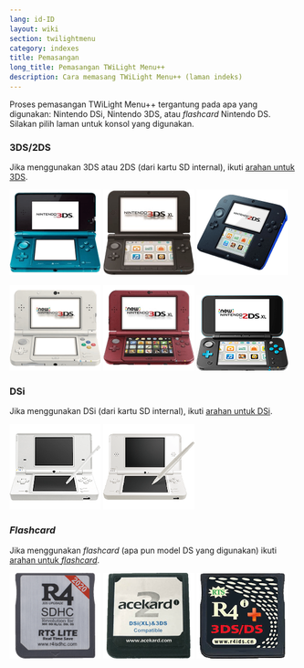 ```yaml
---
lang: id-ID
layout: wiki
section: twilightmenu
category: indexes
title: Pemasangan
long_title: Pemasangan TWiLight Menu++
description: Cara memasang TWiLight Menu++ (laman indeks)
---
```


Proses pemasangan TWiLight Menu++ tergantung pada apa yang digunakan: Nintendo DSi, Nintendo 3DS, atau *flashcard* Nintendo DS. Silakan pilih laman untuk konsol yang digunakan.

### 3DS/2DS
Jika menggunakan 3DS atau 2DS (dari kartu SD internal), ikuti [arahan untuk 3DS](installing-3ds).

[![Nintendo 3DS](/assets/images/consoles/old3ds.png)](installing-3ds) [![Nintendo 3DS XL](/assets/images/consoles/old3dsxl.png)](installing-3ds) [![Nintendo 2DS](/assets/images/consoles/2ds.png)](installing-3ds)

[![New Nintendo 3DS](/assets/images/consoles/new3ds.png)](installing-3ds) [![New Nintendo 3DS XL](/assets/images/consoles/new3dsxl.png)](installing-3ds) [![New Nintendo 2DS XL](/assets/images/consoles/new2dsxl.png)](installing-3ds)

### DSi
Jika menggunakan DSi (dari kartu SD internal), ikuti [arahan untuk DSi](installing-dsi).

[![Nintendo DSi](/assets/images/consoles/dsi.png)](installing-dsi) [![Nintendo DSi XL](/assets/images/consoles/dsixl.png)](installing-dsi)

### *Flashcard*
Jika menggunakan *flashcard* (apa pun model DS yang digunakan) ikuti [arahan untuk *flashcard*](installing-flashcard).

[![<i>Flashcard</i> r4isdhc.com](/assets/images/consoles/r4isdhc.com.png)](installing-flashcard) [![<i>Flashcard</i> Acekard2i](/assets/images/consoles/acekard2i.png)](installing-flashcard) [![<i>Flashcard</i> R4i Gold 3DS Plus](/assets/images/consoles/r4igold3dsplus.png)](installing-flashcard)

